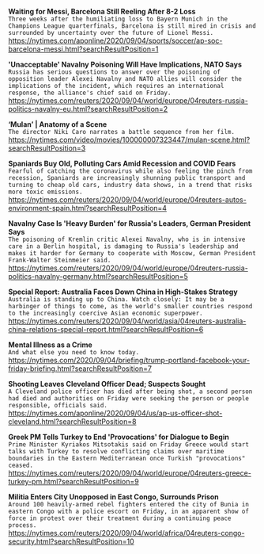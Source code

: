 **Waiting for Messi, Barcelona Still Reeling After 8-2 Loss**\
`Three weeks after the humiliating loss to Bayern Munich in the Champions League quarterfinals, Barcelona is still mired in crisis and surrounded by uncertainty over the future of Lionel Messi.`\
https://nytimes.com/aponline/2020/09/04/sports/soccer/ap-soc-barcelona-messi.html?searchResultPosition=1

**'Unacceptable' Navalny Poisoning Will Have Implications, NATO Says**\
`Russia has serious questions to answer over the poisoning of opposition leader Alexei Navalny and NATO allies will consider the implications of the incident, which requires an international response, the alliance's chief said on Friday.`\
https://nytimes.com/reuters/2020/09/04/world/europe/04reuters-russia-politics-navalny-eu.html?searchResultPosition=2

**‘Mulan’ | Anatomy of a Scene**\
`The director Niki Caro narrates a battle sequence from her film.`\
https://nytimes.com/video/movies/100000007323447/mulan-scene.html?searchResultPosition=3

**Spaniards Buy Old, Polluting Cars Amid Recession and COVID Fears**\
`Fearful of catching the coronavirus while also feeling the pinch from recession, Spaniards are increasingly shunning public transport and turning to cheap old cars, industry data shows, in a trend that risks more toxic emissions.`\
https://nytimes.com/reuters/2020/09/04/world/europe/04reuters-autos-environment-spain.html?searchResultPosition=4

**Navalny Case Is 'Heavy Burden' for Russia's Leaders, German President Says**\
`The poisoning of Kremlin critic Alexei Navalny, who is in intensive care in a Berlin hospital, is damaging to Russia's leadership and makes it harder for Germany to cooperate with Moscow, German President Frank-Walter Steinmeier said.`\
https://nytimes.com/reuters/2020/09/04/world/europe/04reuters-russia-politics-navalny-germany.html?searchResultPosition=5

**Special Report: Australia Faces Down China in High-Stakes Strategy**\
`Australia is standing up to China. Watch closely: It may be a harbinger of things to come, as the world's smaller countries respond to the increasingly coercive Asian economic superpower.`\
https://nytimes.com/reuters/2020/09/04/world/asia/04reuters-australia-china-relations-special-report.html?searchResultPosition=6

**Mental Illness as a Crime**\
`And what else you need to know today.`\
https://nytimes.com/2020/09/04/briefing/trump-portland-facebook-your-friday-briefing.html?searchResultPosition=7

**Shooting Leaves Cleveland Officer Dead; Suspects Sought**\
`A Cleveland police officer has died after being shot, a second person had died and authorities on Friday were seeking the person or people responsible, officials said.`\
https://nytimes.com/aponline/2020/09/04/us/ap-us-officer-shot-cleveland.html?searchResultPosition=8

**Greek PM Tells Turkey to End 'Provocations' for Dialogue to Begin**\
`Prime Minister Kyriakos Mitsotakis said on Friday Greece would start talks with Turkey to resolve conflicting claims over maritime boundaries in the Eastern Mediterranean once Turkish "provocations" ceased.`\
https://nytimes.com/reuters/2020/09/04/world/europe/04reuters-greece-turkey-pm.html?searchResultPosition=9

**Militia Enters City Unopposed in East Congo, Surrounds Prison**\
`Around 100 heavily-armed rebel fighters entered the city of Bunia in eastern Congo with a police escort on Friday, in an apparent show of force in protest over their treatment during a continuing peace process.`\
https://nytimes.com/reuters/2020/09/04/world/africa/04reuters-congo-security.html?searchResultPosition=10

